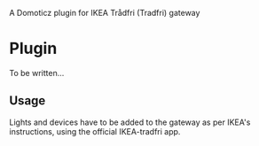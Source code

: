 A Domoticz plugin for IKEA Trådfri (Tradfri) gateway

# Plugin

To be written...

## Usage
Lights and devices have to be added to the gateway as per IKEA's instructions, using the official IKEA-tradfri app. 
